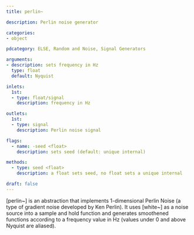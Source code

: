 ```yaml
---
title: perlin~

description: Perlin noise generator

categories:
- object

pdcategory: ELSE, Random and Noise, Signal Generators

arguments:
- description: sets frequency in Hz
  type: float
  default: Nyquist

inlets:
  1st:
  - type: float/signal
    description: frequency in Hz

outlets:
  1st:
  - type: signal
    description: Perlin noise signal

flags:
  - name: -seed <float>
    description: sets seed (default: unique internal)

methods:
  - type: seed <float>
    description: a float sets seed, no float sets a unique internal

draft: false
---
```


[perlin~] is an abstraction that implements 1-dimensional Perlin Noise (a type of gradient noise developed by Ken Perlin). It uses [white~] as a noise source into a sample and hold function and generates smoothened functions according to a frequency value in Hz (values under 0 and above Nyquist are aliased).

